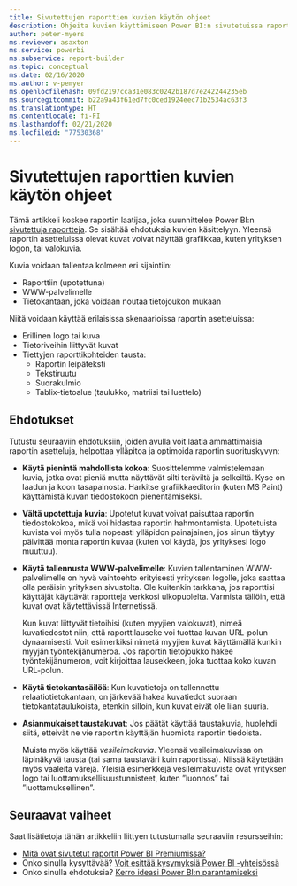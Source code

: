 ```yaml
---
title: Sivutettujen raporttien kuvien käytön ohjeet
description: Ohjeita kuvien käyttämiseen Power BI:n sivutetuissa raporteissa.
author: peter-myers
ms.reviewer: asaxton
ms.service: powerbi
ms.subservice: report-builder
ms.topic: conceptual
ms.date: 02/16/2020
ms.author: v-pemyer
ms.openlocfilehash: 09fd2197cca31e083c0242b187d7e242244235eb
ms.sourcegitcommit: b22a9a43f61ed7fc0ced1924eec71b2534ac63f3
ms.translationtype: HT
ms.contentlocale: fi-FI
ms.lasthandoff: 02/21/2020
ms.locfileid: "77530368"
---
```

# <a name="image-use-guidance-for-paginated-reports"></a>Sivutettujen raporttien kuvien käytön ohjeet

Tämä artikkeli koskee raportin laatijaa, joka suunnittelee Power BI:n [sivutettuja raportteja](../paginated-reports-report-builder-power-bi.md). Se sisältää ehdotuksia kuvien käsittelyyn. Yleensä raportin asetteluissa olevat kuvat voivat näyttää grafiikkaa, kuten yrityksen logon, tai valokuvia.

Kuvia voidaan tallentaa kolmeen eri sijaintiin:

- Raporttiin (upotettuna)
- WWW-palvelimelle
- Tietokantaan, joka voidaan noutaa tietojoukon mukaan

Niitä voidaan käyttää erilaisissa skenaarioissa raportin asetteluissa:

- Erillinen logo tai kuva
- Tietoriveihin liittyvät kuvat
- Tiettyjen raporttikohteiden tausta:
  - Raportin leipäteksti
  - Tekstiruutu
  - Suorakulmio
  - Tablix-tietoalue (taulukko, matriisi tai luettelo)

## <a name="suggestions"></a>Ehdotukset

Tutustu seuraaviin ehdotuksiin, joiden avulla voit laatia ammattimaisia raportin asetteluja, helpottaa ylläpitoa ja optimoida raportin suorituskyvyn:

- **Käytä pienintä mahdollista kokoa**: Suosittelemme valmistelemaan kuvia, jotka ovat pieniä mutta näyttävät silti teräviltä ja selkeiltä. Kyse on laadun ja koon tasapainosta. Harkitse grafiikkaeditorin (kuten MS Paint) käyttämistä kuvan tiedostokoon pienentämiseksi.
- **Vältä upotettuja kuvia**: Upotetut kuvat voivat paisuttaa raportin tiedostokokoa, mikä voi hidastaa raportin hahmontamista. Upotetuista kuvista voi myös tulla nopeasti ylläpidon painajainen, jos sinun täytyy päivittää monta raportin kuvaa (kuten voi käydä, jos yrityksesi logo muuttuu).
- **Käytä tallennusta WWW-palvelimelle**: Kuvien tallentaminen WWW-palvelimelle on hyvä vaihtoehto erityisesti yrityksen logolle, joka saattaa olla peräisin yrityksen sivustolta. Ole kuitenkin tarkkana, jos raporttisi käyttäjät käyttävät raportteja verkkosi ulkopuolelta. Varmista tällöin, että kuvat ovat käytettävissä Internetissä.

    Kun kuvat liittyvät tietoihisi (kuten myyjien valokuvat), nimeä kuvatiedostot niin, että raporttilauseke voi tuottaa kuvan URL-polun dynaamisesti. Voit esimerkiksi nimetä myyjien kuvat käyttämällä kunkin myyjän työntekijänumeroa. Jos raportin tietojoukko hakee työntekijänumeron, voit kirjoittaa lausekkeen, joka tuottaa koko kuvan URL-polun.
- **Käytä tietokantasäilöä**: Kun kuvatietoja on tallennettu relaatiotietokantaan, on järkevää hakea kuvatiedot suoraan tietokantataulukoista, etenkin silloin, kun kuvat eivät ole liian suuria.
- **Asianmukaiset taustakuvat**: Jos päätät käyttää taustakuvia, huolehdi siitä, etteivät ne vie raportin käyttäjän huomiota raportin tiedoista. 

    Muista myös käyttää _vesileimakuvia_. Yleensä vesileimakuvissa on läpinäkyvä tausta (tai sama taustaväri kuin raportissa). Niissä käytetään myös vaaleita värejä. Yleisiä esimerkkejä vesileimakuvista ovat yrityksen logo tai luottamuksellisuustunnisteet, kuten ”luonnos” tai ”luottamuksellinen”.

## <a name="next-steps"></a>Seuraavat vaiheet

Saat lisätietoja tähän artikkeliin liittyen tutustumalla seuraaviin resursseihin:

- [Mitä ovat sivutetut raportit Power BI Premiumissa?](../paginated-reports-report-builder-power-bi.md)
- Onko sinulla kysyttävää? [Voit esittää kysymyksiä Power BI -yhteisössä](https://community.powerbi.com/)
- Onko sinulla ehdotuksia? [Kerro ideasi Power BI:n parantamiseksi](https://ideas.powerbi.com/)
